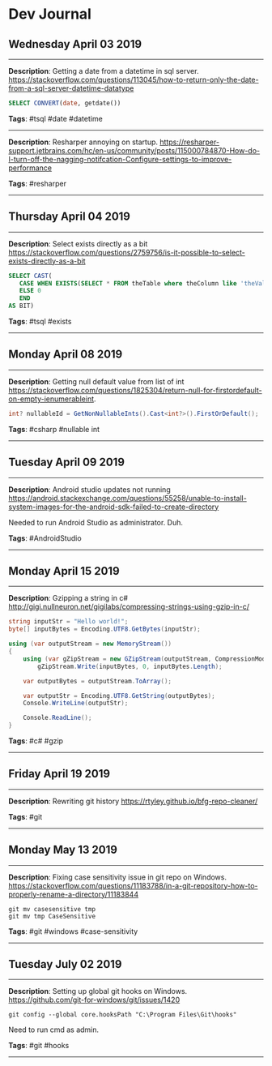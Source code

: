 # Dev Journal

## Wednesday April 03 2019
---


**Description**: Getting a date from a datetime in sql server.
https://stackoverflow.com/questions/113045/how-to-return-only-the-date-from-a-sql-server-datetime-datatype

```sql
SELECT CONVERT(date, getdate())
```

**Tags**: #tsql #date #datetime

---

**Description**: Resharper annoying on startup.  https://resharper-support.jetbrains.com/hc/en-us/community/posts/115000784870-How-do-I-turn-off-the-nagging-notifcation-Configure-settings-to-improve-performance


**Tags**: #resharper

---

## Thursday April 04 2019
---


**Description**: Select exists directly as a bit https://stackoverflow.com/questions/2759756/is-it-possible-to-select-exists-directly-as-a-bit

```sql
SELECT CAST(
   CASE WHEN EXISTS(SELECT * FROM theTable where theColumn like 'theValue%') THEN 1
   ELSE 0
   END
AS BIT)
```

**Tags**: #tsql #exists

---

## Monday April 08 2019
---


**Description**: Getting null default value from list of int https://stackoverflow.com/questions/1825304/return-null-for-firstordefault-on-empty-ienumerableint.

```csharp
int? nullableId = GetNonNullableInts().Cast<int?>().FirstOrDefault();
```

**Tags**: #csharp #nullable int

---

## Tuesday April 09 2019
---


**Description**: Android studio updates not running https://android.stackexchange.com/questions/55258/unable-to-install-system-images-for-the-android-sdk-failed-to-create-directory

Needed to run Android Studio as administrator.  Duh.


**Tags**: #AndroidStudio

---

## Monday April 15 2019
---


**Description**: Gzipping a string in c# http://gigi.nullneuron.net/gigilabs/compressing-strings-using-gzip-in-c/

```c#
string inputStr = "Hello world!";
byte[] inputBytes = Encoding.UTF8.GetBytes(inputStr);

using (var outputStream = new MemoryStream())
{
    using (var gZipStream = new GZipStream(outputStream, CompressionMode.Compress))
        gZipStream.Write(inputBytes, 0, inputBytes.Length);

    var outputBytes = outputStream.ToArray();

    var outputStr = Encoding.UTF8.GetString(outputBytes);
    Console.WriteLine(outputStr);

    Console.ReadLine();
}
```


**Tags**: #c# #gzip

---

## Friday April 19 2019
---


**Description**: Rewriting git history https://rtyley.github.io/bfg-repo-cleaner/


**Tags**: #git

---
## Monday May 13 2019
---


**Description**: Fixing case sensitivity issue in git repo on Windows.  https://stackoverflow.com/questions/11183788/in-a-git-repository-how-to-properly-rename-a-directory/11183844

```
git mv casesensitive tmp
git mv tmp CaseSensitive
```


**Tags**: #git #windows #case-sensitivity

---
## Tuesday July 02 2019
---


**Description**: Setting up global git hooks on Windows.  https://github.com/git-for-windows/git/issues/1420

```
git config --global core.hooksPath "C:\Program Files\Git\hooks"
```

Need to run cmd as admin.


**Tags**: #git #hooks

---